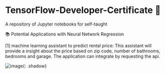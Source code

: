 # TensorFlow-Developer-Certificate 🚀
A repository of Jupyter notebooks for self-taught

📚 Potential Applications with Neural Network Regression

[1] machine learning assistant to predict rental price:
This assistant will provide a insight about the price based on zip code, number of bathrooms, bedrooms and garage.
The application can integrate by requesting the api.

![image](https://user-images.githubusercontent.com/54214498/125176466-f7ea9280-e1a9-11eb-8268-3155aeffdae3.png){: .shadow}
